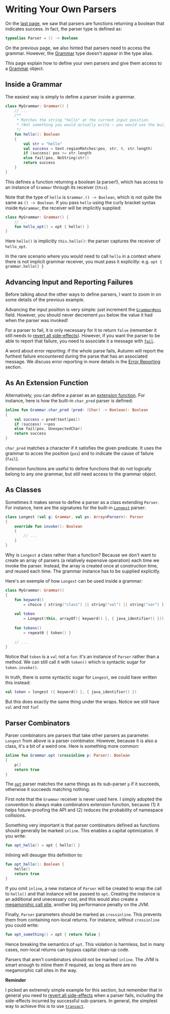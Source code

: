 # Writing Your Own Parsers

On the [last page], we saw that parsers are functions returning a boolean that indicates success.
In fact, the parser type is defined as:

```kotlin
typealias Parser = () -> Boolean
```

On the previous page, we also hinted that parsers need to access the grammar. However, the
[Grammar] type doesn't appear in the type alias.

This page explain how to define your own parsers and give them access to a [Grammar] object.

[last page]: own-parsers.md
[Grammar]: ../API/grammar.md

## Inside a Grammar

The easiest way is simply to define a parser inside a grammar.

```kotlin
class MyGrammar: Grammar() {
    // ...
    /**
     * Matches the string "hello" at the current input position.
     * (Not something you would actually write — you would use the built-in `string(String)` parser.)
     */
    fun hello(): Boolean
    {
        val str = "hello"
        val success = text.regionMatches(pos, str, 0, str.length)
        if (success) pos += str.length
        else fail(pos, NoString(str))
        return success
    }
}
```

This defines a function returning a boolean (a parser!), which has access to an instance of
`Grammar` through its receiver (`this`).

Note that the type of `hello` is `Grammar.() -> Boolean`, which is not quite the same as `() ->
Boolean`. If you pass `hello` using the curly bracket syntax inside `MyGrammar`, the receiver
will be implicitly supplied:

```kotlin
class MyGrammar: Grammar() {
    // ...
    fun hello_opt() = opt { hello() }
}
```

Here `hello()` is implicitly `this.hello()`: the parser captures the receiver of `hello_opt`.

In the rare scenario where you would need to call `hello` in a context where there is not implicit
grammar receiver, you must pass it explicitly: e.g. `opt { grammar.hello() }`

## Advancing Input and Reporting Failures

Before talking about the other ways to define parsers, I want to zoom in on some details of the
previous example.

Advancing the input position is very simple: just increment the [`Grammar#pos`] field.
However, you should never decrement `pos` below the value it had when the parser was invoked!

[`Grammar#pos`]: ../API/grammar.md#pos

For a parser to fail, it is only necessary for it to return `false` (remember it still needs
to [revert all side-effects][transact]). However, if you want the parser to be able to report
that failure, you need to associate it a message with [`fail`].

[transact]: transactionality.md#the-transactionality-rule
[`fail`]: ../API/grammar.md#fail

A word about error reporting: if the whole parse fails, Autumn will report the furthest failure
encountered during the parse that has an associated message. We discuss error reporting in more
details in the [Error Reporting] section.

[Error Reporting]: error-reporting.md

## As An Extension Function

Alternatively, you can define a parser as an [extension function]. For instance, here is how the
built-in `char_pred` parser is defined:

[extension function]: https://kotlinlang.org/docs/reference/extensions.html

```kotlin
inline fun Grammar.char_pred (pred: (Char) -> Boolean): Boolean
{
    val success = pred(text[pos])
    if (success) ++pos
    else fail(pos, UnexpectedChar)
    return success
}
```

`char_pred` matches a character if it satisfies the given predicate. It uses the grammar
to acces the position (`pos`) and to indicate the cause of failure (`fail`).

Extension functions are useful to define functions that do not logically belong to any one
grammar, but still need access to the grammar object.

## As Classes

Sometimes it makes sense to define a parser as a class extending `Parser`.
For instance, here are the signatures for the built-in [`Longest`] parser:

[`Longest`]: ../API/parsers/choice.md#Longest

```kotlin
class Longest (val g: Grammar, val ps: Array<Parser>): Parser
{
    override fun invoke(): Boolean
    {
        // ...
    }
}
```

Why is `Longest` a class rather than a function? Because we don't want to create an array of parsers
(a relatively expensive operation) each time we invoke the parser. Instead, the array is created once
at construction time, and reused each time. The grammar instance has to be supplied explicitly.

Here's an exemple of how `Longest` can be used inside a grammar:

```kotlin
class MyGrammar: Grammar()
{
    fun keyword()
        = choice { string("class") || string("val") || string("var") }
        
    val token
        = Longest(this, arrayOf({ keyword() }, { java_identifier() }))
        
    fun tokens()
        = repeat0 { token() }
    
    // ...
}
```

Notice that `token` is a `val` not a `fun`: it's an instance of `Parser` rather than a method.
We can still call it with `token()` which is syntactic sugar for `token.invoke()`.

In truth, there is some syntactic sugar for `Longest`, we could have written this instead:

```kotlin
val token = longest ({ keyword() }, { java_identifier() })
```

But this does exactly the same thing under the wraps. Notice we still have `val` and not `fun`!

## Parser Combinators

Parser combinators are parsers that take other parsers as parameter. `Longest` from above is
a parser combinator. However, because it is also a class, it's a bit of a weird one.
Here is something more common:

```kotlin
inline fun Grammar.opt (crossinline p: Parser): Boolean
{
    p()
    return true
}
```

The [`opt`] parser matches the same things as its sub-parser `p` if it succeeds, otherwise it
succeeds matching nothing.

[`opt`]: ../API/parsers/sequential.md#opt

First note that the `Grammar` receiver is never used here. I simply adopted the convention
to always make combinators extension function, because (1) it helps future-proofing the API and (2)
reduces the probability of namespace collisions.

Something very important is that parser combinators defined as functions should generally be marked
`inline`. This enables a capital optimization. If you write:

```kotlin
fun opt_hello() = opt { hello() }
```

Inlining will desugar this definition to:

```kotlin
fun opt_hello(): Boolean {
    hello()
    return true
}
```

If you omit `inline`, a new instance of `Parser` will be created to wrap the call to `hello()` and
that instance will be passed to `opt`. Creating the instance is an additional and unecessary cost,
and this would also create a [megamorphic call site], another big performance penalty on the JVM.

[megamorphic call site]: ../notes/megamorphic.md

Finally, `Parser` parameters should be marked as `crossinline`. This prevents them from containing
non-local returns. For instance, without `crossinline` you could write:

```kotlin
fun opt_something() = opt { return false }
```

Hence breaking the semantics of `opt`. This violation is harmless, but in many cases, non-local
returns can bypass capital clean-up code.

Parsers that aren't combinators should not be marked `inline`. The JVM is smart enough to inline
them if required, as long as there are no megamorphic call sites in the way.

**Reminder**

I picked an extremely simple example for this section, but remember that in general you need
to [revert all side-effects][transact] when a parser fails, including the side-effects incurred
by successful sub-parsers. In general, the simplest way to achieve this is to use [`transact`].

[`transact`]: ../API/misc.md#transact
